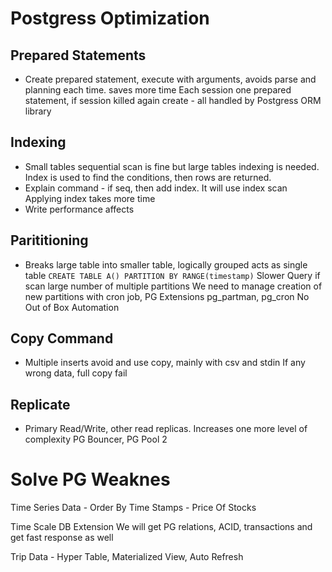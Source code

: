 # Postgress Optimization


## Prepared Statements
- Create prepared statement, execute with arguments, avoids parse and planning each time. saves more time
Each session one prepared statement, if session killed again create - all handled by Postgress ORM library

## Indexing
- Small tables sequential scan is fine but large tables indexing is needed.
Index is used to find the conditions, then rows are returned.
- Explain command - if seq, then add index. It will use index scan
Applying index takes more time
- Write performance affects

## Parititioning
- Breaks large table into smaller table, logically grouped acts as single table
`CREATE TABLE A() PARTITION BY RANGE(timestamp)`
Slower Query if scan large number of multiple partitions
We need to manage creation of new partitions with cron job, PG Extensions  pg_partman, pg_cron
No Out of Box Automation

## Copy Command
- Multiple inserts avoid and use copy, mainly with csv and stdin
If any wrong data, full copy fail

## Replicate
- Primary Read/Write, other read replicas.
Increases one more level of complexity
PG Bouncer, PG Pool 2


# Solve PG Weaknes
Time Series Data - Order By Time Stamps - Price Of Stocks

Time Scale DB Extension
We will get PG relations, ACID, transactions and get fast response as well

Trip Data - Hyper Table, Materialized View, Auto Refresh
